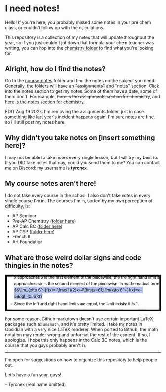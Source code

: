 # I need notes!

Hello! If you're here, you probably missed some notes in your pre chem class, or couldn't follow up with the calculations.

This repository is a collection of my notes that will update throughout the year, so if you just couldn't jot down that formula your chem teacher was writing, you can hop into the [chemistry folder](https://github.com/Tyrcnex/23-24-notes/tree/main/course-notes/chemistry) to find what you're looking for.

## Alright, how do I find the notes?

Go to the [course-notes](https://github.com/Tyrcnex/23-24-notes/tree/main/course-notes) folder and find the notes on the subject you need. Generally, the folders will have an ~~"assignments"~~ and "notes" section. Click into the notes section to get my notes. Some of them have a date, some of them don't. For example, ~~here is the assignments section for chemistry~~, and [here is the notes section for chemistry](https://github.com/Tyrcnex/23-24-notes/tree/main/course-notes/chemistry/notes).

EDIT Aug 19 2023: I'm removing the assignments folder, just in case something like last year's incident happens again. I'm sure notes are fine, so I'll still post my notes here.

## Why didn't you take notes on \[insert something here\]?

I may not be able to take notes every single lesson, but I will try my best to. If you DID take notes that day, could you send them to me? You can contact me on Discord: my username is **tyrcnex**.

## My course notes aren't here!

I do not take every course in the school. I also don't take notes in every single course I'm in. The courses I'm in, sorted by my own perception of difficulty, is:
- AP Seminar
- Pre-AP Chemistry ([folder here](https://github.com/Tyrcnex/23-24-notes/tree/main/course-notes/chemistry))
- AP Calc BC ([folder here](https://github.com/Tyrcnex/23-24-notes/tree/main/course-notes/calcBC))
- AP CSP ([folder here](https://github.com/Tyrcnex/23-24-notes/tree/main/course-notes/csp))
- French II
- Art Foundation
## What are those weird dollar signs and code thingies in the notes?

![img.png](./img.png "Dollar signs? Math?? Latex???")

For some reason, Github markdown doesn't use certain important LaTeX packages such as `amsmath`, and it's pretty limited. I take my notes in Obsidian with a very nice LaTeX renderer. When ported to Github, the math notation may render wrong and unformat the rest of the content. If so, I apologize. I hope this only happens in the Calc BC notes, which is the course that you guys probably aren't in.

---

I'm open for suggestions on how to organize this repository to help people out.

Let's have a fun year, guys!

\- Tyrcnex (real name omitted)